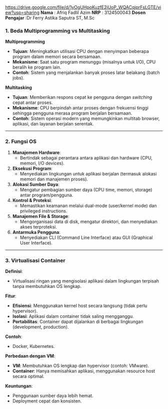 https://drive.google.com/file/d/1yOgUHpoKuzfE2jUoP_WQACqjprFsLGTE/view?usp=sharing
**Nama** : Afriq Fadlil Azim
**NRP** : 3124500043
**Dosen Pengajar** :Dr Ferry Astika Saputra ST, M.Sc

### 1. Beda Multiprogramming vs Multitasking  
**Multiprogramming**  
- **Tujuan**: Meningkatkan utilisasi CPU dengan menyimpan beberapa program dalam memori secara bersamaan.  
- **Mekanisme**: Saat satu program menunggu (misalnya untuk I/O), CPU beralih ke program lain.  
- **Contoh**: Sistem yang menjalankan banyak proses latar belakang (batch jobs).  

**Multitasking**  
- **Tujuan**: Memberikan respons cepat ke pengguna dengan *switching* cepat antar proses.  
- **Mekanisme**: CPU berpindah antar proses dengan frekuensi tinggi sehingga pengguna merasa program berjalan bersamaan.  
- **Contoh**: Sistem operasi modern yang memungkinkan multitab browser, aplikasi, dan layanan berjalan serentak.  

---

### 2. Fungsi OS  
1. **Manajemen Hardware**:  
   - Bertindak sebagai perantara antara aplikasi dan hardware (CPU, memori, I/O devices).  
2. **Eksekusi Program**:  
   - Menyediakan lingkungan untuk aplikasi berjalan (termasuk alokasi memori dan manajemen proses).  
3. **Alokasi Sumber Daya**:  
   - Mengatur pembagian sumber daya (CPU time, memori, storage) antar program/pengguna.  
4. **Kontrol & Proteksi**:  
   - Memastikan keamanan melalui dual-mode (user/kernel mode) dan privileged instructions.  
5. **Manajemen File & Storage**:  
   - Mengorganisasi data di disk, mengatur direktori, dan menyediakan akses terproteksi.  
6. **Antarmuka Pengguna**:  
   - Menyediakan CLI (Command Line Interface) atau GUI (Graphical User Interface).  

---

### 3. Virtualisasi Container  
**Definisi**:  
- Virtualisasi ringan yang mengisolasi aplikasi dalam lingkungan terpisah tanpa membutuhkan OS lengkap.  

**Fitur**:  
- **Efisiensi**: Menggunakan kernel host secara langsung (tidak perlu hypervisor).  
- **Isolasi**: Aplikasi dalam container tidak saling mengganggu.  
- **Portabilitas**: Container dapat dijalankan di berbagai lingkungan (development, production).  

**Contoh**:  
- Docker, Kubernetes.  

**Perbedaan dengan VM**:  
- **VM**: Membutuhkan OS lengkap dan hypervisor (contoh: VMware).  
- **Container**: Hanya memisahkan aplikasi, menggunakan resource host secara optimal.  

**Keuntungan**:  
- Penggunaan sumber daya lebih hemat.  
- Deployment cepat dan konsisten.  
